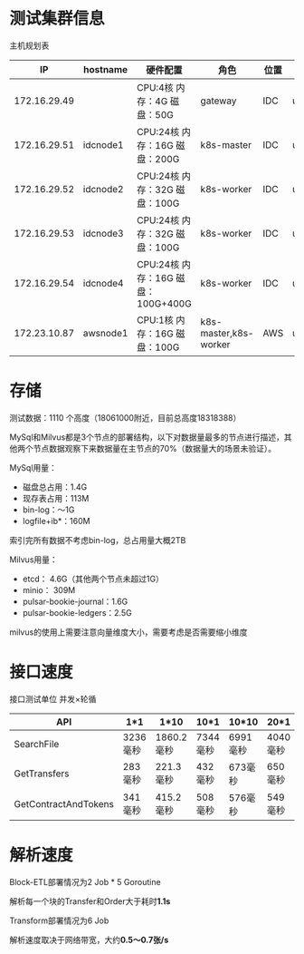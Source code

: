# 测试集群信息

主机规划表

| IP           | hostname | 硬件配置                           | 角色                  | 位置 | 系统       |
|--------------|----------|--------------------------------|-----------------------|------|------------|
| 172.16.29.49 |          | CPU:4核  内存：4G  磁盘：50G         | gateway               | IDC  | ubuntu20.4 |
| 172.16.29.51 | idcnode1 | CPU:24核  内存：16G  磁盘：200G      | k8s-master            | IDC  | ubuntu20.4 |
| 172.16.29.52 | idcnode2 | CPU:24核  内存：32G  磁盘：100G      | k8s-worker            | IDC  | ubuntu20.4 |
| 172.16.29.53 | idcnode3 | CPU:24核  内存：32G  磁盘：100G      | k8s-worker            | IDC  | ubuntu20.4 |
| 172.16.29.54 | idcnode4 | CPU:24核  内存：16G  磁盘：100G+400G | k8s-worker            | IDC  | ubuntu20.4 |
| 172.23.10.87 | awsnode1 | CPU:1核  内存：16G  磁盘：100G       | k8s-master,k8s-worker | AWS  | ubuntu20.4 |

# 存储

测试数据：1110 个高度（18061000附近，目前总高度18318388）

MySql和Milvus都是3个节点的部署结构，以下对数据量最多的节点进行描述，其他两个节点数据观察下来数据量在主节点的70%（数据量大的场景未验证）。

MySql用量：
- 磁盘总占用：1.4G
- 现存表占用：113M
- bin-log：～1G
- logfile+ib*：160M

索引完所有数据不考虑bin-log，总占用量大概2TB

Milvus用量：
- etcd： 4.6G（其他两个节点未超过1G）
- minio： 309M
- pulsar-bookie-journal：1.6G
- pulsar-bookie-ledgers：2.5G

milvus的使用上需要注意向量维度大小，需要考虑是否需要缩小维度

# 接口速度

接口测试单位 并发×轮循

| API                  | 1*1      | 1*10       | 10*1     | 10*10    | 20*1     | 50*1      | 100*1   | 100*10 |
|----------------------|----------|------------|----------|----------|----------|-----------|---------|--------|
| SearchFile           | 3236毫秒 | 1860.2毫秒 | 7344毫秒 | 6991毫秒 | 4040毫秒 | 44893毫秒 | x       | x      |
| GetTransfers         | 283毫秒  | 221.3毫秒  | 432毫秒  | 673毫秒  | 650毫秒  | 788毫秒   | 709毫秒 | x      |
| GetContractAndTokens | 341毫秒  | 415.2毫秒  | 508毫秒  | 576毫秒  | 549毫秒  | 511毫秒   | 663毫秒 | x      |


# 解析速度

Block-ETL部署情况为2 Job * 5 Goroutine

解析每一个块的Transfer和Order大于耗时**1.1s**

Transform部署情况为6 Job

解析速度取决于网络带宽，大约**0.5～0.7张/s**
